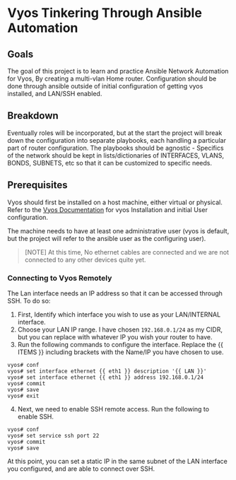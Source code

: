 # Vyos Tinkering Through Ansible Automation

## Goals

The goal of this project is to learn and practice Ansible Network Automation for Vyos, By creating a multi-vlan Home router. Configuration should be done through ansible outside of initial configuration of getting vyos installed, and LAN/SSH enabled.

## Breakdown

Eventually roles will be incorporated, but at the start the project will break down the configuration into separate playbooks, each handling a particular part of router configuration. The playbooks should be agnostic - Specifics of the network should be kept in lists/dictionaries of INTERFACES, VLANS, BONDS, SUBNETS, etc so that it can be customized to specific needs. 

## Prerequisites

Vyos should first be installed on a host machine, either virtual or physical. Refer to the [Vyos Documentation](https://support.vyos.io/support/solutions/articles/103000093618-quick-guide-vyos-installation-and-setup "Quick Guide: Vyos Installation") for vyos Installation and initial User configuration. 

The machine needs to have at least one administrative user (vyos is default, but the project will refer to the ansible user as the configuring user).

> [NOTE]
> At this time, No ethernet cables are connected and we are not connected to any other devices quite yet.

### Connecting to Vyos Remotely

The Lan interface needs an IP address so that it can be accessed through SSH. To do so:

1. First, Identify which interface you wish to use as your LAN/INTERNAL interface.
2. Choose your LAN IP range. I have chosen ```192.168.0.1/24``` as my CIDR, but you can replace with whatever IP you wish your router to have.
3. Run the following commands to configure the interface. Replace the {{ ITEMS }} including brackets with the Name/IP you have chosen to use.

```
vyos# conf
vyos# set interface ethernet {{ eth1 }} description '{{ LAN }}'
vyos# set interface ethernet {{ eth1 }} address 192.168.0.1/24
vyos# commit
vyos# save
vyos# exit
```

4. Next, we need to enable SSH remote access. Run the following to enable SSH.

```
vyos# conf
vyos# set service ssh port 22
vyos# commit
vyos# save
```

At this point, you can set a static IP in the same subnet of the LAN interface you configured, and are able to connect over SSH. 
